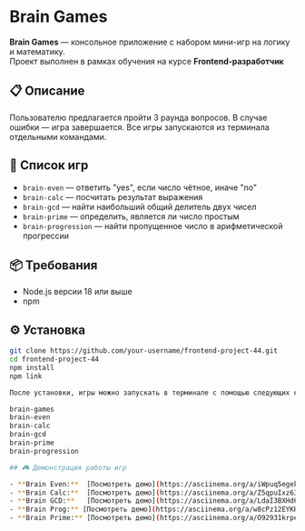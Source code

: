 # Brain Games

**Brain Games** — консольное приложение с набором мини-игр на логику и математику.  
Проект выполнен в рамках обучения на курсе **Frontend-разработчик**

## 📋 Описание

Пользователю предлагается пройти 3 раунда вопросов. В случае ошибки — игра завершается. Все игры запускаются из терминала отдельными командами.

## 🧠 Список игр

- `brain-even` — ответить "yes", если число чётное, иначе "no"
- `brain-calc` — посчитать результат выражения
- `brain-gcd` — найти наибольший общий делитель двух чисел
- `brain-prime` — определить, является ли число простым
- `brain-progression` — найти пропущенное число в арифметической прогрессии

## 📦 Требования

- Node.js версии 18 или выше
- npm

## ⚙️ Установка

```bash
git clone https://github.com/your-username/frontend-project-44.git
cd frontend-project-44
npm install
npm link

После установки, игры можно запускать в терминале с помощью следующих команд:

brain-games
brain-even
brain-calc
brain-gcd
brain-prime
brain-progression

## 🎮 Демонстрация работы игр

- **Brain Even:**  [Посмотреть демо](https://asciinema.org/a/iWpuq5egeknqrzrGFGWLnoC4L)
- **Brain Calc:**  [Посмотреть демо](https://asciinema.org/a/Z5qpuIxz63YIT2gB1tzNalFof)
- **Brain GCD:**   [Посмотреть демо](https://asciinema.org/a/LdaI3BXHd66G83hL2LxgWs3rX)
- **Brain Prog:** [Посмотреть демо](https://asciinema.org/a/w8cPz12EYKHekMKScHfnmop4B)
- **Brain Prime:** [Посмотреть демо](https://asciinema.org/a/O92931krpexU3fVZSv6PWtkdy)














